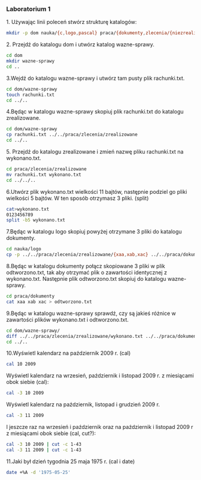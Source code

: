 ### Laboratorium 1

1\. Używając linii poleceń stwórz strukturę katalogów:

```sh
mkdir -p dom nauka/{c,logo,pascal} praca/{dokumenty,zlecenia/{niezrealizowane,zrealizowane}}
```

2\. Przejdź do katalogu dom i utwórz katalog wazne-sprawy.

```sh
cd dom
mkdir wazne-sprawy
cd ..
```

3\.Wejdź do katalogu wazne-sprawy i utwórz tam pusty plik rachunki.txt.

```sh
cd dom/wazne-sprawy
touch rachunki.txt
cd ../..
```

4\.Będąc w katalogu wazne-sprawy skopiuj plik rachunki.txt do katalogu zrealizowane.

```sh
cd dom/wazne-sprawy
cp rachunki.txt ../../praca/zlecenia/zrealizowane
cd ../..
```

5\. Przejdź do katalogu zrealizowane i zmień nazwę pliku rachunki.txt na wykonano.txt.

```sh
cd praca/zlecenia/zrealizowane
mv rachunki.txt wykonano.txt
cd ../../..
```

6\.Utwórz plik wykonano.txt wielkości 11 bajtów, następnie podziel go pliki wielkości 5 bajtów. W ten sposób otrzymasz 3 pliki. (split)

```sh
cat>wykonano.txt
0123456789
split -b5 wykonano.txt
```

7\.Będąc w katalogu logo skopiuj powyżej otrzymane 3 pliki do katalogu dokumenty.

```sh
cd nauka/logo
cp -p ../../praca/zlecenia/zrealizowane/{xaa,xab,xac} ../../praca/dokumenty
```

8\.Będąc w katalogu dokumenty połącz skopiowane 3 pliki w plik odtworzono.txt, tak aby otrzymać plik o zawartości identycznej z wykonano.txt. Następnie plik odtworzono.txt skopiuj do katalogu wazne-sprawy.

```sh
cd praca/dokumenty
cat xaa xab xac > odtworzono.txt
```

9\.Będąc w katalogu wazne-sprawy sprawdź, czy są jakieś różnice w zawartości plików wykonano.txt i odtworzono.txt.

```sh
cd dom/wazne-sprawy/
diff ../../praca/zlecenia/zrealizowane/wykonano.txt ../../praca/dokumenty/odtworzono.txt
cd ../..
```

10\.Wyświetl kalendarz na październik 2009 r. (cal)

```sh
cal 10 2009
```
Wyświetl kalendarz na wrzesień, październik i listopad 2009 r. z miesiącami obok siebie (cal):

```sh
cal -3 10 2009
```

Wyświetl kalendarz na październik, listopad i grudzień 2009 r.

```sh
cal -3 11 2009
```
I jeszcze raz na wrzesień i październik oraz na październik i listopad 2009 r z miesiącami obok siebie (cal, cut?):

```sh
cal -3 10 2009 | cut -c 1-43
cal -3 11 2009 | cut -c 1-43
```


11\.Jaki był dzień tygodnia 25 maja 1975 r. (cal i date)

```sh
date +%A -d '1975-05-25'
```




